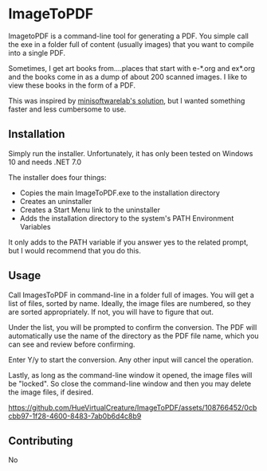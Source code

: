 # ImageToPDF

ImagetoPDF is a command-line tool for generating a PDF.
You simple call the exe in a folder full of content (usually images) that you want to compile into a single PDF.

Sometimes, I get art books from....places that start with e-\*.org and ex*.org and the books come in as a dump of about 200 scanned images.
I like to view these books in the form of a PDF.

This was inspired by [minisoftwarelab's solution](https://github.com/minisoftwarelab/imap-Image-to-PDF-Converter-Application-For-Windows), but I wanted something faster and less cumbersome to use.

## Installation

Simply run the installer.
Unfortunately, it has only been tested on Windows 10 and needs .NET 7.0

The installer does four things:
- Copies the main ImageToPDF.exe to the installation directory
- Creates an uninstaller
- Creates a Start Menu link to the uninstaller
- Adds the installation directory to the system's PATH Environment Variables

It only adds to the PATH variable if you answer yes to the related prompt, but I would recommend that you do this.

## Usage

Call ImagesToPDF in command-line in a folder full of images.
You will get a list of files, sorted by name. Ideally, the image files are numbered, so they are sorted appropriately. If not, you will have to figure that out.

Under the list, you will be prompted to confirm the conversion. The PDF will automatically use the name of the directory as the PDF file name, which you can see and review before confirming.

Enter Y/y to start the conversion. Any other input will cancel the operation.

Lastly, as long as the command-line window it opened, the image files will be "locked". So close the command-line window and then you may delete the image files, if desired.

https://github.com/HueVirtualCreature/ImageToPDF/assets/108766452/0cbcbb97-1f28-4600-8483-7ab0b6d4c8b9

## Contributing
No
